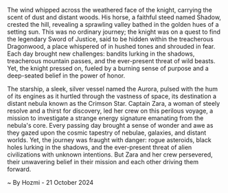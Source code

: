 
The wind whipped across the weathered face of the knight, carrying the scent of dust and distant woods. His horse, a faithful steed named Shadow, crested the hill, revealing a sprawling valley bathed in the golden hues of a setting sun.  This was no ordinary journey; the knight was on a quest to find the legendary Sword of Justice, said to be hidden within the treacherous Dragonwood, a place whispered of in hushed tones and shrouded in fear. Each day brought new challenges: bandits lurking in the shadows, treacherous mountain passes, and the ever-present threat of wild beasts. Yet, the knight pressed on, fueled by a burning sense of purpose and a deep-seated belief in the power of honor. 

The starship, a sleek, silver vessel named the Aurora, pulsed with the hum of its engines as it hurtled through the vastness of space, its destination a distant nebula known as the Crimson Star.  Captain Zara, a woman of steely resolve and a thirst for discovery, led her crew on this perilous voyage, a mission to investigate a strange energy signature emanating from the nebula's core. Every passing day brought a sense of wonder and awe as they gazed upon the cosmic tapestry of nebulae, galaxies, and distant worlds. Yet, the journey was fraught with danger: rogue asteroids, black holes lurking in the shadows, and the ever-present threat of alien civilizations with unknown intentions. But Zara and her crew persevered, their unwavering belief in their mission and each other driving them forward. 

~ By Hozmi - 21 October 2024
